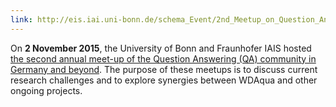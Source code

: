 ```yaml
---
link: http://eis.iai.uni-bonn.de/schema_Event/2nd_Meetup_on_Question_Answering_Systems.html
---
```

On **2 November 2015**, the University of Bonn and Fraunhofer IAIS hosted [the second annual meet-up of the Question Answering (QA) community in Germany and beyond](http://eis.iai.uni-bonn.de/schema_Event/2nd_Meetup_on_Question_Answering_Systems.html). The purpose of these meetups is to discuss current research challenges and to explore synergies between WDAqua and other ongoing projects.
